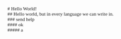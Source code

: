 <!DOCTYPE html PUBLIC "-//W3C//DTD HTML 4.01//EN" "http://www.w3.org/TR/html4/strict.dtd">
<html>
<head>
  <meta http-equiv="Content-Type" content="text/html; charset=utf-8">
  <meta http-equiv="Content-Style-Type" content="text/css">
  <title></title>
  <meta name="Generator" content="Cocoa HTML Writer">
  <meta name="CocoaVersion" content="2022.5">
  <style type="text/css">
    p.p1 {margin: 0.0px 0.0px 0.0px 0.0px; font: 11.0px Menlo}
  </style>
</head>
<body>
<p class="p1"># Hello World!</p>
<p class="p1">## Hello world, but in every language we can write in.</p>
<p class="p1">### send help</p>
<p class="p1">#### ok</p>
<p class="p1">##### a</p>
</body>
</html>

